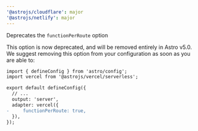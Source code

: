 ```yaml
---
'@astrojs/cloudflare': major
'@astrojs/netlify': major
---
```


Deprecates the `functionPerRoute` option

This option is now deprecated, and will be removed entirely in Astro v5.0. We suggest removing this option from your configuration as soon as you are able to:

```diff
import { defineConfig } from 'astro/config';
import vercel from '@astrojs/vercel/serverless';

export default defineConfig({
  // ...
  output: 'server',
  adapter: vercel({
-     functionPerRoute: true,
  }),
});
```
